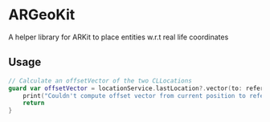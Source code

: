 # ARGeoKit

A helper library for ARKit to place entities w.r.t real life coordinates

## Usage

``` swift
// Calculate an offsetVector of the two CLLocations
guard var offsetVector = locationService.lastLocation?.vector(to: referenceBlock.location) else {
    print("Couldn't compute offset vector from current position to referenceBlock")
    return
}
```

